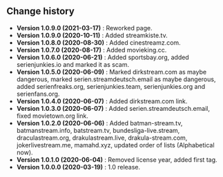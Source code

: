 Change history
--------------

* **Version 1.0.9.0 (2021-03-17)** : Reworked page.
* **Version 1.0.9.0 (2020-10-11)** : Added streamkiste.tv.
* **Version 1.0.8.0 (2020-08-30)** : Added cinestreamz.com.
* **Version 1.0.7.0 (2020-08-17)** : Added movieking.cc.
* **Version 1.0.6.0 (2020-06-21)** : Added sportsbay.org, added serienjunkies.io and marked it as scam.
* **Version 1.0.5.0 (2020-06-09)** : Marked dirkstream.com as maybe dangerous, marked serien.streamdeutsch.email as maybe dangerous, added serienfreaks.org, serienjunkies.team, serienjunkies.org and serienfans.org.
* **Version 1.0.4.0 (2020-06-07)** : Added dirkstream.com link.
* **Version 1.0.3.0 (2020-06-07)** : Added serien.streamdeutsch.email, fixed movietown.org link.
* **Version 1.0.2.0 (2020-06-06)** : Added batman-stream.tv, batmanstream.info, batstream.tv, bundesliga-live.stream, draculastream.org, drakulastream.live, drakula-stream.com, jokerlivestream.me, mamahd.xyz, updated order of lists (Alphabetical now).
* **Version 1.0.1.0 (2020-06-04)** : Removed license year, added first tag.
* **Version 1.0.0.0 (2020-03-19)** : 1.0 release.